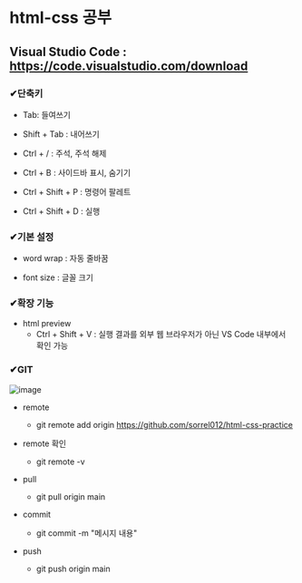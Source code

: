 # html-css 공부

## Visual Studio Code : https://code.visualstudio.com/download

### ✔단축키
- Tab: 들여쓰기

- Shift + Tab : 내어쓰기

- Ctrl + / : 주석, 주석 해제

- Ctrl + B : 사이드바 표시, 숨기기

- Ctrl + Shift + P : 명령어 팔레트

- Ctrl + Shift + D : 실행

### ✔기본 설정
- word wrap : 자동 줄바꿈

- font size : 글꼴 크기

### ✔확장 기능
- html preview
  - Ctrl + Shift + V : 실행 결과를 외부 웹 브라우저가 아닌 VS Code 내부에서 확인 가능
  
### ✔GIT
![image](https://user-images.githubusercontent.com/115568532/221412780-67cd474b-fb6a-442c-b283-84f788e05fc2.png)
- remote
  - git remote add origin https://github.com/sorrel012/html-css-practice

- remote 확인
  - git remote -v
  
- pull  
  - git pull origin main  
  
- commit
  - git commit -m "메시지 내용"
  
- push
  - git push origin main
  
